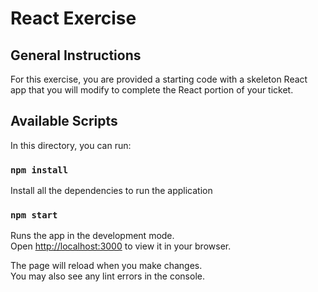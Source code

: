 # React Exercise

## General Instructions

For this exercise, you are provided a starting code with a skeleton React app that you will modify to complete the React portion of your ticket. 

## Available Scripts

In this directory, you can run:

### `npm install`

Install all the dependencies to run the application

### `npm start`

Runs the app in the development mode.\
Open [http://localhost:3000](http://localhost:3000) to view it in your browser.

The page will reload when you make changes.\
You may also see any lint errors in the console.

